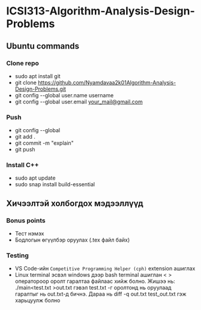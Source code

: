 # ICSI313-Algorithm-Analysis-Design-Problems

## Ubuntu commands 

### Clone repo 
- sudo apt install git 
- git clone https://github.com/Nyamdavaa2k01Algorithm-Analysis-Design-Problems.git
- git config --global user.name username
- git config --global user.email your_mail@gmail.com



### Push 
- git config --global 
- git add . 
- git commit -m "explain"
- git push  

### Install C++ 
- sudo apt update 
- sudo snap install build-essential 

## Хичээлтэй холбогдох мэдээллүүд

### Bonus points 
- Тест нэмэх 
- Бодлогын өгүүлбэр оруулах (.tex файл байх)

### Testing 
- VS Code-ийн `Competitive Programming Helper (cph)` extension ашиглах
- Linux terminal эсвэл windows дээр bash terminal ашиглан < > оператороор оролт гаралтаа файлаас хийж болно. Жишээ нь: 
    ./main<test.txt >out.txt гэвэл test.txt -г оролтонд нь оруулаад гаралтыг нь out.txt-д бичнэ. 
    Дараа нь diff -q out.txt test_out.txt гэж харьцуулж болно
